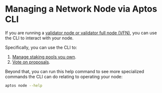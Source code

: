 # Managing a Network Node via Aptos CLI

If you are running a [validator node or validator full node (VFN)](../../../nodes/validator-node/index.md), you can use the CLI to interact with your node.

Specifically, you can use the CLI to:

1. [Manage staking pools you own](../../../nodes/validator-node/operator/staking-pool-operations.md).
2. [Vote on proposals](../../../nodes/validator-node/voter/index.md).

Beyond that, you can run this help command to see more specialized commands the CLI can do relating to operating your node:

```bash
aptos node --help
```

